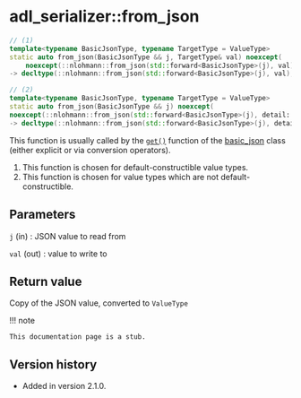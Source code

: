 # adl_serializer::from_json

```cpp
// (1)
template<typename BasicJsonType, typename TargetType = ValueType>
static auto from_json(BasicJsonType && j, TargetType& val) noexcept(
    noexcept(::nlohmann::from_json(std::forward<BasicJsonType>(j), val)))
-> decltype(::nlohmann::from_json(std::forward<BasicJsonType>(j), val), void())

// (2)
template<typename BasicJsonType, typename TargetType = ValueType>
static auto from_json(BasicJsonType && j) noexcept(
noexcept(::nlohmann::from_json(std::forward<BasicJsonType>(j), detail::identity_tag<TargetType> {})))
-> decltype(::nlohmann::from_json(std::forward<BasicJsonType>(j), detail::identity_tag<TargetType> {}))
```

This function is usually called by the [`get()`](../basic_json/get.md) function of the
[basic_json](../basic_json) class (either explicit or via conversion operators).

1. This function is chosen for default-constructible value types.
2. This function is chosen for value types which are not default-constructible.

## Parameters

`j` (in)
:   JSON value to read from

`val` (out)
:   value to write to

## Return value

Copy of the JSON value, converted to `ValueType`

!!! note

    This documentation page is a stub.

## Version history

- Added in version 2.1.0.
